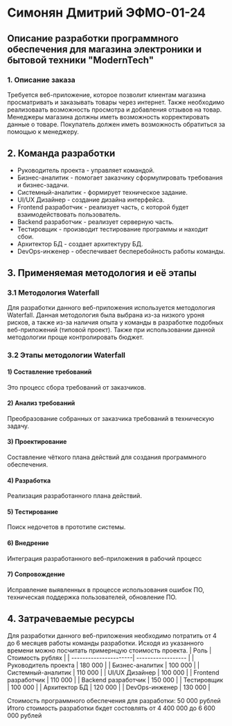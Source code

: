 # Симонян Дмитрий ЭФМО-01-24
## Описание разработки программного обеспечения для магазина электроники и бытовой техники "ModernTech"
### 1. Описание заказа
  Требуется веб-приложение, которое позволит клиентам магазина просматривать и заказывать товары через интернет. Также необходимо реализоваать возможность просмотра и добавления отзывов на товар. Менеджеры магазина должны иметь возможность корректировать данные о товаре. Покупатель должен иметь возможность обратиться за помощью к менеджеру.
## 2. Команда разработки
- Руководитель проекта - управляет командой.
- Бизнес-аналитик - помогает заказчику сформулировать требования и бизнес-задачи.
- Системный-аналитик - формирует техническое задание.
- UI/UX Дизайнер - создание дизайна интерфейса.
- Frontend разработчик - реализует часть, с которой будет взаимодействовать пользователь.
- Backend разработчик - реализует серверную часть.
- Тестировщик - производит тестирование программы и находит сбои.
- Архитектор БД - создает архитектуру БД.
- DevOps-инженер - обеспечивает бесперебойность работы команды.
## 3. Применяемая методология и её этапы
### 3.1 Методология Waterfall
  Для разработки данного веб-приложения используется методология Waterfall. Данная методология была выбрана из-за низкого уроня рисков, а также из-за наличия опыта у команды в разработке подобных веб-приложений (типовой проект). Также при использовании данной методологии проще контролировать бюджет.
### 3.2 Этапы методологии Waterfall
#### 1) Составление требований
Это процесс сбора требований от заказчиков.
#### 2) Анализ требований
Преобразование собранных от заказчика требований в техническую задачу.
#### 3) Проектирование
Составление чёткого плана действий для создания программного обеспечения.
#### 4) Разработка
Реализация разработанного плана действий.
#### 5) Тестирование
Поиск недочетов в прототипе системы.
#### 6) Внедрение
Интеграция разработанного веб-приложения в рабочий процесс
#### 7) Сопровождение
Исправление выявленных в процессе использования ошибок ПО, техническая поддержка пользователей, обновление ПО.
## 4. Затрачеваемые ресурсы
  Для разработки данного веб-приложения необходимо потратить от 4 до 6 месяцев работы команды разработки.
  Исходя из указанного времени можно посчитать примернцую стоимость проекта.
  | Роль                | Стоимость рублях   |
| ----------------------| ------------------ |
| Руководитель проекта  | 180 000            |
| Бизнес-аналитик       | 100 000            |
| Системный-аналитик    | 110 000            |
| UI/UX Дизайнер        | 100 000            |
| Frontend разработчик  | 110 000            |
| Backend разработчик   | 150 000            |
| Тестировщик           | 100 000            |
| Архитектор БД         | 120 000            |
| DevOps-инженер        | 130 000            |

Стоимость программного обеспечения для разработки: 50 000 рублей
Итого стоимость разработки бкдет состовлять от 4 400 000 до 6 600 000 рублей
